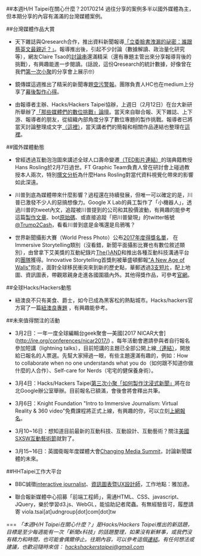 ##本週H/H Taipei在關心什麼？20170214
過往分享的案例多半以國外媒體為主，但本期分享的內容有滿滿的台灣媒體案例。

##台灣媒體作品大賞
- 天下雜誌與Qresearch合作，推出資料新聞報導[「立委臉書洩漏的祕密：誰跟蔡英文最親近？」](http://www.cw.com.tw/article/articleLogin.action?id=5080751)。報導推出後，引起不少討論（數據解讀、政治量化研究等），網友Claire Tsao的[討論串](https://www.facebook.com/hiamoss/posts/1614417455240827?pnref=story)還滿精采（還有專題主管出來分享報導背後的挑戰），有興趣能進一步閱讀。(話說，這份Qresearch的統計數據，好像曾在我們[第一次小聚](https://docs.google.com/document/d/1SPgLWFqYERrio1kan5Gf2AkDsAlsxvNbgOpgfJmx-EQ/edit)的分享會上展示🤓）

- 鏡傳媒這週推出了精采的新聞專題[空污警報](https://www.mirrormedia.mg/projects/airquality/)。團隊負責人HC也在medium上分享了[幕後製作心得](https://medium.com/mirrormedia/%E5%82%B3%E7%B5%B1%E7%B4%99%E5%AA%92%E7%9A%84%E4%B8%80%E7%AF%87%E7%A9%BA%E6%B1%A1%E5%A0%B1%E5%B0%8E-e5c17eb8e947#.jmjtv0i3z)。

- 由報導者主辦、Hacks/Hackers Taipei協辦，上週日（2月12日）在台大新研所舉辦了[「那些媒體們的數位挑戰」論壇](https://www.facebook.com/twreporter/videos/1858296407751556/)。當天來自聯合報、天下雜誌、上下游、報導者的朋友，從組織內部角度分享了數位專題的製作挑戰。報導者已將當天討論整理成文字[（這裡）](https://medium.com/twreporter/%E5%93%AA%E4%BA%9B%E5%AA%92%E9%AB%94%E5%80%91%E7%9A%84%E5%A4%A7%E6%8C%91%E6%88%B0-%E5%88%B0%E5%BA%95%E6%98%AF%E4%BB%80%E9%BA%BC-e0c2b4628126#.5j8k0pubr)，當天講者們的簡報和相關作品連結也整理在[這裡](https://docs.google.com/document/d/1fAVmrXDhQMUVXUEB1qpVQaikvpbGP1tsSKHhJgCbbv0/edit)。

##國外媒體動態

- 曾經透過互動泡泡圖來講述全球人口壽命變遷[（TED影片連結）](https://www.ted.com/talks/hans_rosling_shows_the_best_stats_you_ve_ever_seen)的瑞典籍教授Hans Rosling於2月7日過世。FT Graphic Team負責人曾在研討會上碰過教授本人兩次，特別[撰文分析](https://www.ft.com/content/e2eba288-ef83-11e6-930f-061b01e23655)為什麼Hans Rosling對當代資料視覺化帶來的影響如此深遠。

- 川普到底為媒體帶來什麼影響？過程還在持續發展，但唯一可以確定的是，川普已激發不少人的惡搞想像力。Google X Lab的員工製作了「小機器人」，透過川普的tweet內文，追蹤被川普提到的公司和其股價波動，有興趣的能參考這篇[製作文章](https://medium.com/@maxbraun/this-machine-turns-trump-tweets-into-planned-parenthood-donations-4ece8301e722#.2ft33n35z)、bot[原始碼](https://github.com/maxbbraun/trump2cash)、或直接追蹤「把川普變現」的twitter帳號[@Trump2Cash](https://twitter.com/Trump2Cash)，看看川普到底是金嘴還是烏鴉嘴？

- 世界新聞攝影大賽（World Press Photo）公布[2017年度得獎名單](https://www.worldpressphoto.org/collection/multimedia/2017/immersive-storytelling/the-dig)， 在Immersive Storytelling類別（沒看錯，新聞平面攝影比賽也有數位敘述類別），由曾拿下艾美獎的互動紀錄片[The{}AND](http://www.theand.us/)和推出各種互動科技溝通平台的[團隊](http://www.theskindeep.com/)獲得。Innovative Storytelling首獎則被華盛頓郵報["A New Age of Walls"](https://www.worldpressphoto.org/collection/multimedia/2017/innovative-storytelling/a-new-age-of-walls)抱走，面對全球移民衝突來到新的歷史點，華郵透過[3支短片](https://www.washingtonpost.com/graphics/world/border-barriers/global-illegal-immigration-prevention/)，配上地圖、資訊圖表，帶觀眾親身走進各國圍牆內外。其他得獎作品，可參考[官網](https://www.worldpressphoto.org/collection/multimedia/2017/immersive-storytelling/the-dig)。


##全球Hacks/Hackers動態
- 紐澳良不只有美食、爵士，如今已成為黑客松的熱點城市。Hacks/hackers官方寫了一篇[紐澳良專題](http://hackshackers.com/blog/2017/02/10/17747/) ，有興趣能參考。

##未來值得關注的活動

- 3月2日：一年一度全球編輯台geek聚會—美國[2017 NICAR大會] (http://ire.org/conferences/nicar2017/) 。每年活動會邀請參與者自行報名參加短講（lightning talks），目前短講的主題已全部公開上線[（連結）](http://lightningtalks.ire.org/)，開放給已報名的人票選。先幫大家掃過一眼，有些主題還滿有趣的，例如：How to collaborate when no one understands what you do（如何跟不知道你做什麼的人合作）、Self-care for Nerds（宅宅的健保養身術）。

- 3月4日：Hacks/Hackers Taipei[第三次小聚「如何製作沈浸式新聞」](http://hackshackers.taipei)將在台北Google辦公室舉辦。目前報名已額滿，會後會將會釋出共筆。

- 3月6日：Knight Foundation "Intro to Immersive Journalism: Virtual Reality & 360 video"免費課程將正式上線，有興趣的你，可以立刻[上網報名](http://journalismcourses.org/VR36017.html)。

- 3月10~16日：想知道目前最新的互動科技、互動設計、互動藝術？關注[美國SXSW互動藝術節](https://www.sxsw.com/festivals/interactive/)就對了。

- 3月15~16日：英國衛報年度媒體大會[Changing Media Summit](https://www.theguardian.com/media/changing-media-summit)，討論新聞媒體的未來。

##HHTaipei工作大平台 
- BBC誠徵[interactive journalist](http://careerssearch.bbc.co.uk/jobs/job/Interactive-Journalist/19807)、[資訊圖表暨UX設計師](http://careerssearch.bbc.co.uk/jobs/job/Junior-Infographics-UX-Designer-Jakarta-Service-BBC/19805)，工作地點：雅加達。

- 聯合報新媒體中心招募「前端工程師」，需通HTML、CSS、javascript、JQuery，樂於學習d3.js、WebGL，能協助記者爬蟲。有無經驗皆可，履歷請寄 viola.tsai[at]udngroup[dot]com[dot]tw


===
*「本週H/H Taipei在關心什麼？」是Hacks/Hackers Taipei推出的新話題，目標是至少每週能有一次「新聞x科技」的話題整理，如果沒有新鮮事，或我們沒有精力和時間，也可能會偶爾停止。往期內容，可以參考這個[連結](https://github.com/hackshackerstaipei/newsletter)。有任何想法或建議，也歡迎隨時來信： <hackshackerstaipei@gmail.com>*
